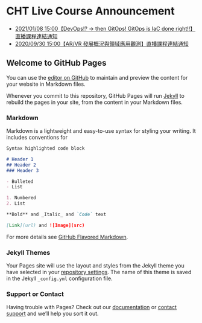# CHT Live Course Announcement

- [2021/01/08 15:00【DevOps!? → then GitOps! GitOps is IaC done right!!】直播課程連結通知](https://oneleo.github.io/cht-live/cht-live_20210108.html)
- [2020/09/30 15:00【AR/VR 發展概況與領域應用觀測】直播課程連結通知](https://oneleo.github.io/cht-live/cht-live_20200930.html)

## Welcome to GitHub Pages

You can use the [editor on GitHub](https://github.com/oneleo/cht-live/edit/master/README.md) to maintain and preview the content for your website in Markdown files.

Whenever you commit to this repository, GitHub Pages will run [Jekyll](https://jekyllrb.com/) to rebuild the pages in your site, from the content in your Markdown files.

### Markdown

Markdown is a lightweight and easy-to-use syntax for styling your writing. It includes conventions for

```markdown
Syntax highlighted code block

# Header 1
## Header 2
### Header 3

- Bulleted
- List

1. Numbered
2. List

**Bold** and _Italic_ and `Code` text

[Link](url) and ![Image](src)
```

For more details see [GitHub Flavored Markdown](https://guides.github.com/features/mastering-markdown/).

### Jekyll Themes

Your Pages site will use the layout and styles from the Jekyll theme you have selected in your [repository settings](https://github.com/oneleo/cht-live/settings). The name of this theme is saved in the Jekyll `_config.yml` configuration file.

### Support or Contact

Having trouble with Pages? Check out our [documentation](https://help.github.com/categories/github-pages-basics/) or [contact support](https://github.com/contact) and we’ll help you sort it out.
